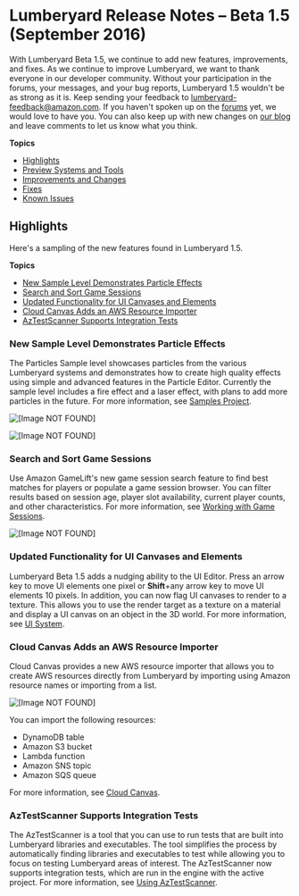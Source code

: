 # Lumberyard Release Notes – Beta 1.5 (September 2016)<a name="lumberyard-v1.5"></a>

With Lumberyard Beta 1.5, we continue to add new features, improvements, and fixes. As we continue to improve Lumberyard, we want to thank everyone in our developer community. Without your participation in the forums, your messages, and your bug reports, Lumberyard 1.5 wouldn't be as strong as it is. Keep sending your feedback to lumberyard-feedback@amazon.com. If you haven't spoken up on the [forums](https://forums.awsgametech.com/) yet, we would love to have you. You can also keep up with new changes on [our blog](https://aws.amazon.com/blogs/gametech/) and leave comments to let us know what you think.

**Topics**
+ [Highlights](#lumberyard-v1.5-highlights)
+ [Preview Systems and Tools](lumberyard-v1.5-preview-systems.md)
+ [Improvements and Changes](lumberyard-v1.5-changes.md)
+ [Fixes](lumberyard-v1.5-fixes.md)
+ [Known Issues](lumberyard-v1.5-known-issues.md)

## Highlights<a name="lumberyard-v1.5-highlights"></a>

Here's a sampling of the new features found in Lumberyard 1.5.

**Topics**
+ [New Sample Level Demonstrates Particle Effects](#lumberyard-v1.5-highlights-particles-sample-level)
+ [Search and Sort Game Sessions](#lumberyard-v1.5-highlights-gamelift)
+ [Updated Functionality for UI Canvases and Elements](#lumberyard-v1.5-highlights-ui-editor)
+ [Cloud Canvas Adds an AWS Resource Importer](#lumberyard-v1.5-highlights-cloud-canvas)
+ [AzTestScanner Supports Integration Tests](#lumberyard-v1.5-highlights-aztestscanner)

### New Sample Level Demonstrates Particle Effects<a name="lumberyard-v1.5-highlights-particles-sample-level"></a>

The Particles Sample level showcases particles from the various Lumberyard systems and demonstrates how to create high quality effects using simple and advanced features in the Particle Editor. Currently the sample level includes a fire effect and a laser effect, with plans to add more particles in the future. For more information, see [Samples Project](https://docs.aws.amazon.com/lumberyard/latest/userguide/sample-project-samples.html).

![\[Image NOT FOUND\]](http://docs.aws.amazon.com/lumberyard/latest/releasenotes/images/shared-fire-animation-example.gif)

![\[Image NOT FOUND\]](http://docs.aws.amazon.com/lumberyard/latest/releasenotes/images/laser_anim.gif)

### Search and Sort Game Sessions<a name="lumberyard-v1.5-highlights-gamelift"></a>

Use Amazon GameLift's new game session search feature to find best matches for players or populate a game session browser. You can filter results based on session age, player slot availability, current player counts, and other characteristics. For more information, see [Working with Game Sessions](https://docs.aws.amazon.com/gamelift/latest/developerguide/game-sessions-intro.html).

![\[Image NOT FOUND\]](http://docs.aws.amazon.com/lumberyard/latest/releasenotes/images/gamelift_session_search.jpg)

### Updated Functionality for UI Canvases and Elements<a name="lumberyard-v1.5-highlights-ui-editor"></a>

Lumberyard Beta 1.5 adds a nudging ability to the UI Editor. Press an arrow key to move UI elements one pixel or **Shift**\+any arrow key to move UI elements 10 pixels. In addition, you can now flag UI canvases to render to a texture. This allows you to use the render target as a texture on a material and display a UI canvas on an object in the 3D world. For more information, see [UI System](https://docs.aws.amazon.com/lumberyard/latest/userguide/ui-editor-intro.html).

### Cloud Canvas Adds an AWS Resource Importer<a name="lumberyard-v1.5-highlights-cloud-canvas"></a>

Cloud Canvas provides a new AWS resource importer that allows you to create AWS resources directly from Lumberyard by importing using Amazon resource names or importing from a list.

![\[Image NOT FOUND\]](http://docs.aws.amazon.com/lumberyard/latest/releasenotes/images/cloud_canvas_importer_arn.PNG)

You can import the following resources: 
+ DynamoDB table
+ Amazon S3 bucket
+ Lambda function
+ Amazon SNS topic
+ Amazon SQS queue

For more information, see [Cloud Canvas](https://docs.aws.amazon.com/lumberyard/latest/userguide/cloud-canvas-intro.html).

### AzTestScanner Supports Integration Tests<a name="lumberyard-v1.5-highlights-aztestscanner"></a>

The AzTestScanner is a tool that you can use to run tests that are built into Lumberyard libraries and executables. The tool simplifies the process by automatically finding libraries and executables to test while allowing you to focus on testing Lumberyard areas of interest. The AzTestScanner now supports integration tests, which are run in the engine with the active project. For more information, see [Using AzTestScanner](https://docs.aws.amazon.com/lumberyard/latest/userguide/testing-aztestscanner.html).